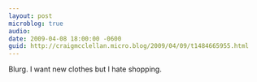 ```yaml
---
layout: post
microblog: true
audio: 
date: 2009-04-08 18:00:00 -0600
guid: http://craigmcclellan.micro.blog/2009/04/09/t1484665955.html
---
```

Blurg. I want new clothes but I hate shopping.
